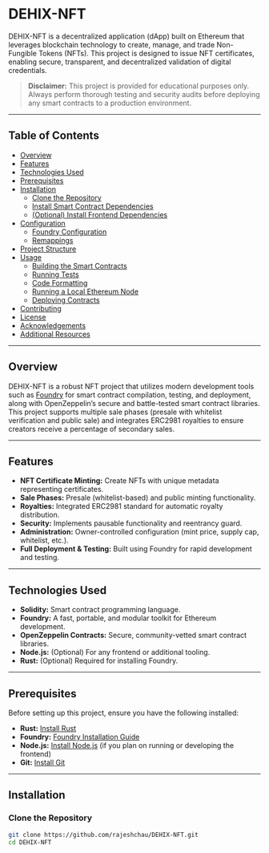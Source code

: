 # DEHIX-NFT

DEHIX-NFT is a decentralized application (dApp) built on Ethereum that leverages blockchain technology to create, manage, and trade Non-Fungible Tokens (NFTs). This project is designed to issue NFT certificates, enabling secure, transparent, and decentralized validation of digital credentials.

> **Disclaimer:** This project is provided for educational purposes only. Always perform thorough testing and security audits before deploying any smart contracts to a production environment.

---

## Table of Contents

- [Overview](#overview)
- [Features](#features)
- [Technologies Used](#technologies-used)
- [Prerequisites](#prerequisites)
- [Installation](#installation)
  - [Clone the Repository](#clone-the-repository)
  - [Install Smart Contract Dependencies](#install-smart-contract-dependencies)
  - [(Optional) Install Frontend Dependencies](#optional-install-frontend-dependencies)
- [Configuration](#configuration)
  - [Foundry Configuration](#foundry-configuration)
  - [Remappings](#remappings)
- [Project Structure](#project-structure)
- [Usage](#usage)
  - [Building the Smart Contracts](#building-the-smart-contracts)
  - [Running Tests](#running-tests)
  - [Code Formatting](#code-formatting)
  - [Running a Local Ethereum Node](#running-a-local-ethereum-node)
  - [Deploying Contracts](#deploying-contracts)
- [Contributing](#contributing)
- [License](#license)
- [Acknowledgements](#acknowledgements)
- [Additional Resources](#additional-resources)

---

## Overview

DEHIX-NFT is a robust NFT project that utilizes modern development tools such as [Foundry](https://book.getfoundry.sh/) for smart contract compilation, testing, and deployment, along with OpenZeppelin’s secure and battle-tested smart contract libraries. This project supports multiple sale phases (presale with whitelist verification and public sale) and integrates ERC2981 royalties to ensure creators receive a percentage of secondary sales.

---

## Features

- **NFT Certificate Minting:** Create NFTs with unique metadata representing certificates.
- **Sale Phases:** Presale (whitelist-based) and public minting functionality.
- **Royalties:** Integrated ERC2981 standard for automatic royalty distribution.
- **Security:** Implements pausable functionality and reentrancy guard.
- **Administration:** Owner-controlled configuration (mint price, supply cap, whitelist, etc.).
- **Full Deployment & Testing:** Built using Foundry for rapid development and testing.

---

## Technologies Used

- **Solidity:** Smart contract programming language.
- **Foundry:** A fast, portable, and modular toolkit for Ethereum development.
- **OpenZeppelin Contracts:** Secure, community-vetted smart contract libraries.
- **Node.js:** (Optional) For any frontend or additional tooling.
- **Rust:** (Optional) Required for installing Foundry.

---

## Prerequisites

Before setting up this project, ensure you have the following installed:

- **Rust:** [Install Rust](https://www.rust-lang.org/tools/install)
- **Foundry:** [Foundry Installation Guide](https://book.getfoundry.sh/getting-started/installation.html)
- **Node.js:** [Install Node.js](https://nodejs.org/) (if you plan on running or developing the frontend)
- **Git:** [Install Git](https://git-scm.com/)

---

## Installation

### Clone the Repository

```bash
git clone https://github.com/rajeshchau/DEHIX-NFT.git
cd DEHIX-NFT
